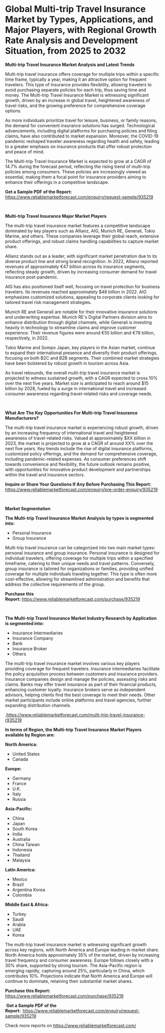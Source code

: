 <p><h1>Global Multi-trip Travel Insurance Market by Types, Applications, and Major Players, with Regional Growth Rate Analysis and Development Situation, from 2025 to 2032</h1></p><p><strong>Multi-trip Travel Insurance Market Analysis and Latest Trends</strong></p>
<p><p>Multi-trip travel insurance offers coverage for multiple trips within a specific time frame, typically a year, making it an attractive option for frequent travelers. This type of insurance provides flexibility, allowing travelers to avoid purchasing separate policies for each trip, thus saving time and money. The Multi-trip Travel Insurance Market is witnessing significant growth, driven by an increase in global travel, heightened awareness of travel risks, and the growing preference for comprehensive coverage options.</p><p>As more individuals prioritize travel for leisure, business, or family reasons, the demand for convenient insurance solutions has surged. Technological advancements, including digital platforms for purchasing policies and filing claims, have also contributed to market expansion. Moreover, the COVID-19 pandemic reshaped traveler awareness regarding health and safety, leading to a greater emphasis on insurance products that offer robust protection and peace of mind.</p><p>The Multi-trip Travel Insurance Market is expected to grow at a CAGR of 14.7% during the forecast period, reflecting the rising trend of multi-trip policies among consumers. These policies are increasingly viewed as essential, making them a focal point for insurance providers aiming to enhance their offerings in a competitive landscape.</p></p>
<p><strong>Get a Sample PDF of the Report:&nbsp;</strong> <a href="https://www.reliablemarketforecast.com/enquiry/request-sample/935219?utm_campaign=2299&utm_medium=2&utm_source=Github&utm_content=ia&utm_term=11032025&utm_id=multi-trip-travel-insurance">https://www.reliablemarketforecast.com/enquiry/request-sample/935219</a></p>
<p>&nbsp;</p>
<p><strong>Multi-trip Travel Insurance Major Market Players</strong></p>
<p><p>The multi-trip travel insurance market features a competitive landscape dominated by key players such as Allianz, AIG, Munich RE, Generali, Tokio Marine, and others. These companies leverage their global reach, extensive product offerings, and robust claims handling capabilities to capture market share.</p><p>Allianz stands out as a leader, with significant market penetration due to its diverse product line and strong brand recognition. In 2022, Allianz reported revenues of approximately €47 billion across its insurance segments, reflecting steady growth, driven by increasing consumer demand for travel insurance post-pandemic.</p><p>AIG has also positioned itself well, focusing on travel protection for business travelers. Its revenues reached approximately $48 billion in 2022. AIG emphasizes customized solutions, appealing to corporate clients looking for tailored travel risk management strategies.</p><p>Munich RE and Generali are notable for their innovative insurance solutions and underwriting expertise. Munich RE's Digital Partners division aims to enhance distribution through digital channels, while Generali is investing heavily in technology to streamline claims and improve customer experience. Their revenue figures were around €55 billion and €78 billion, respectively, in 2022.</p><p>Tokio Marine and Sompo Japan, key players in the Asian market, continue to expand their international presence and diversify their product offerings, focusing on both B2C and B2B segments. Their combined market strategies have been bolstered by robust growth in tourism across Asia.</p><p>As travel rebounds, the overall multi-trip travel insurance market is projected to witness sustained growth, with a CAGR expected to cross 10% over the next five years. Market size is anticipated to reach around $15 billion by 2028, fueled by a surge in international travel and increased consumer awareness regarding travel-related risks and coverage needs.</p></p>
<p>&nbsp;</p>
<p><strong>What Are The Key Opportunities For Multi-trip Travel Insurance Manufacturers?</strong></p>
<p><p>The multi-trip travel insurance market is experiencing robust growth, driven by an increasing frequency of international travel and heightened awareness of travel-related risks. Valued at approximately $XX billion in 2023, the market is projected to grow at a CAGR of around XX% over the next five years. Key trends include the rise of digital insurance platforms, customized policy offerings, and the demand for comprehensive coverage, including pandemic-related expenses. As consumer preferences shift towards convenience and flexibility, the future outlook remains positive, with opportunities for innovative product development and partnerships within the travel and insurance sectors.</p></p>
<p><strong>Inquire or Share Your Questions If Any Before Purchasing This Report:</strong> <a href="https://www.reliablemarketforecast.com/enquiry/pre-order-enquiry/935219?utm_campaign=2299&utm_medium=2&utm_source=Github&utm_content=ia&utm_term=11032025&utm_id=multi-trip-travel-insurance">https://www.reliablemarketforecast.com/enquiry/pre-order-enquiry/935219</a></p>
<p>&nbsp;</p>
<p><strong>Market Segmentation</strong></p>
<p><strong>The Multi-trip Travel Insurance Market Analysis by types is segmented into:</strong></p>
<p><ul><li>Personal Insurance</li><li>Group Insurance</li></ul></p>
<p><p>Multi-trip travel insurance can be categorized into two main market types: personal insurance and group insurance. Personal insurance is designed for individual travelers, offering coverage for multiple trips within a specified timeframe, catering to their unique needs and travel patterns. Conversely, group insurance is tailored for organizations or families, providing unified coverage for multiple individuals traveling together. This type is often more cost-effective, allowing for streamlined administration and benefits that address the collective requirements of the group.</p></p>
<p><strong>Purchase this Report:&nbsp;</strong><a href="https://www.reliablemarketforecast.com/purchase/935219?utm_campaign=2299&utm_medium=2&utm_source=Github&utm_content=ia&utm_term=11032025&utm_id=multi-trip-travel-insurance">https://www.reliablemarketforecast.com/purchase/935219</a></p>
<p>&nbsp;</p>
<p><strong>The Multi-trip Travel Insurance Market Industry Research by Application is segmented into:</strong></p>
<p><ul><li>Insurance Intermediaries</li><li>Insurance Company</li><li>Bank</li><li>Insurance Broker</li><li>Others</li></ul></p>
<p><p>The multi-trip travel insurance market involves various key players providing coverage for frequent travelers. Insurance intermediaries facilitate the policy acquisition process between customers and insurance providers. Insurance companies design and manage the policies, assessing risks and claims. Banks may offer travel insurance as part of their financial products, enhancing customer loyalty. Insurance brokers serve as independent advisors, helping clients find the best coverage to meet their needs. Other market participants include online platforms and travel agencies, further expanding distribution channels.</p></p>
<p><a href="https://www.reliablemarketforecast.com/multi-trip-travel-insurance-r935219?utm_campaign=2299&utm_medium=2&utm_source=Github&utm_content=ia&utm_term=11032025&utm_id=multi-trip-travel-insurance">&nbsp;https://www.reliablemarketforecast.com/multi-trip-travel-insurance-r935219</a></p>
<p><strong>In terms of Region, the Multi-trip Travel Insurance Market Players available by Region are:</strong></p>
<p>
    <p> <strong> North America: </strong>
        <ul>
            <li>United States</li>
            <li>Canada</li>
        </ul>
        </p> 
    <p> <strong> Europe: </strong>
        <ul>
            <li>Germany</li>
            <li>France</li>
            <li>U.K.</li>
            <li>Italy</li>
            <li>Russia</li>
        </ul>
        </p> 
    <p> <strong> Asia-Pacific: </strong>
        <ul>
            <li>China</li>
            <li>Japan</li>
            <li>South Korea</li>
            <li>India</li>
            <li>Australia</li>
            <li>China Taiwan</li>
            <li>Indonesia</li>
            <li>Thailand</li>
            <li>Malaysia</li>
        </ul>
        </p> 
    <p> <strong> Latin America: </strong>
        <ul>
            <li>Mexico</li>
            <li>Brazil</li>
            <li>Argentina Korea</li>
            <li>Colombia</li>
        </ul>
        </p> 
    <p> <strong> Middle East & Africa: </strong>
        <ul>
            <li>Turkey</li>
            <li>Saudi</li>
            <li>Arabia</li>
            <li>UAE</li>
            <li>Korea</li>
        </ul>
    </p>
    </p>
<p><p>The multi-trip travel insurance market is witnessing significant growth across key regions, with North America and Europe leading in market share. North America holds approximately 35% of the market, driven by increasing travel frequency and consumer awareness. Europe follows closely with a 30% share, supported by strong tourism. The Asia-Pacific region is emerging rapidly, capturing around 25%, particularly in China, which contributes 10%. Projections indicate that North America and Europe will continue to dominate, retaining their substantial market shares.</p></p>
<p><strong>Purchase this Report: </strong><a href="https://www.reliablemarketforecast.com/purchase/935219?utm_campaign=2299&utm_medium=2&utm_source=Github&utm_content=ia&utm_term=11032025&utm_id=multi-trip-travel-insurance">https://www.reliablemarketforecast.com/purchase/935219</a></p>
<p>&nbsp;<strong>Get a Sample PDF of the Report:&nbsp;&nbsp;</strong><a href="https://www.reliablemarketforecast.com/enquiry/request-sample/935219?utm_campaign=2299&utm_medium=2&utm_source=Github&utm_content=ia&utm_term=11032025&utm_id=multi-trip-travel-insurance">https://www.reliablemarketforecast.com/enquiry/request-sample/935219</a></p>
<p><strong></strong></p>
<p>Check more reports on <a href="https://www.reliablemarketforecast.com/?utm_campaign=2299&utm_medium=2&utm_source=Github&utm_content=ia&utm_term=11032025&utm_id=multi-trip-travel-insurance">https://www.reliablemarketforecast.com/</a></p>